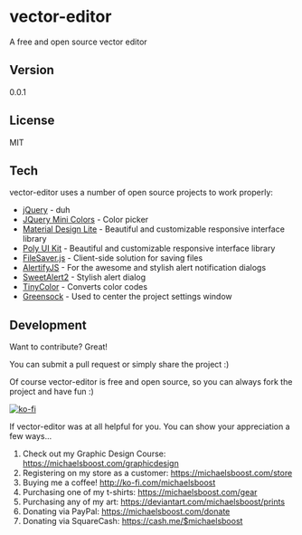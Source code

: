 vector-editor
===================

A free and open source vector editor

Version
-------------

0.0.1

License
-------------

MIT

Tech
-------------

vector-editor uses a number of open source projects to work properly:

* [jQuery](http://jquery.com/) - duh
* [JQuery Mini Colors](https://labs.abeautifulsite.net/jquery-minicolors/) - Color picker
* [Material Design Lite](https://getmdl.io/) - Beautiful and customizable responsive interface library
* [Poly UI Kit](https://github.com/Guilh/Poly) - Beautiful and customizable responsive interface library
* [FileSaver.js](https://github.com/eligrey/FileSaver.js/) - Client-side solution for saving files
* [AlertifyJS](http://alertifyjs.com/) - For the awesome and stylish alert notification dialogs
* [SweetAlert2](https://sweetalert2.github.io/) - Stylish alert dialog
* [TinyColor](https://github.com/bgrins/TinyColor) - Converts color codes
* [Greensock](https://greensock.com/) - Used to center the project settings window

Development
-------------

Want to contribute? Great!  

You can submit a pull request or simply share the project :)

Of course vector-editor is free and open source, so you can always fork the project and have fun :)

[![ko-fi](https://az743702.vo.msecnd.net/cdn/kofi2.png?v=0)](https://ko-fi.com/michaelsboost)

If vector-editor was at all helpful for you. You can show your appreciation a few ways...

1) Check out my Graphic Design Course: https://michaelsboost.com/graphicdesign
2) Registering on my store as a customer: https://michaelsboost.com/store
3) Buying me a coffee! http://ko-fi.com/michaelsboost
4) Purchasing one of my t-shirts: https://michaelsboost.com/gear
5) Purchasing any of my art: https://deviantart.com/michaelsboost/prints
6) Donating via PayPal: https://michaelsboost.com/donate
7) Donating via SquareCash: https://cash.me/$michaelsboost